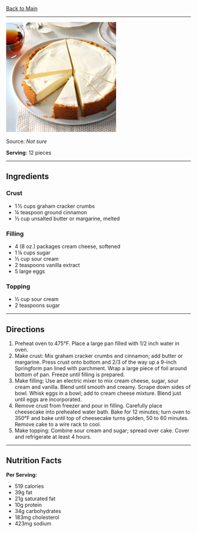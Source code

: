 [Back to Main](/README.md)

---

<img src="/90%20Images/Cheesecake.jpg" width="300" />

Source: *Not sure*

**Serving**: 12 pieces

---
## Ingredients

### Crust

- 1 ½ cups graham cracker crumbs
- ¼ teaspoon ground cinnamon
- ⅓ cup unsalted butter or margarine, melted

### Filling

- 4 (8 oz.) packages cream cheese, softened
- 1 ¼ cups sugar
- ½ cup sour cream
- 2 teaspoons vanilla extract
- 5 large eggs

### Topping

- ½ cup sour cream
- 2 teaspoons sugar

---
## Directions

1. Preheat oven to 475°F. Place a large pan filled with 1/2 inch water in oven.
2. Make crust: Mix graham cracker crumbs and cinnamon; add butter or margarine. Press crust onto bottom and 2/3 of the way up a 9-inch Springform pan lined with parchment. Wrap a large piece of foil around bottom of pan. Freeze until filling is prepared.
3. Make filling: Use an electric mixer to mix cream cheese, sugar, sour cream and vanilla. Blend until smooth and creamy. Scrape down sides of bowl. Whisk eggs in a bowl; add to cream cheese mixture. Blend just until eggs are incorporated.
4. Remove crust from freezer and pour in filling. Carefully place cheesecake into preheated water bath. Bake for 12 minutes; turn oven to 350°F and bake until top of cheesecake turns golden, 50 to 60 minutes. Remove cake to a wire rack to cool.
5. Make topping: Combine sour cream and sugar; spread over cake. Cover and refrigerate at least 4 hours.

---
## Nutrition Facts

**Per Serving:**
- 519 calories
- 39g fat
- 21g saturated fat
- 10g protein
- 34g carbohydrates
- 183mg cholesterol
- 423mg sodium
